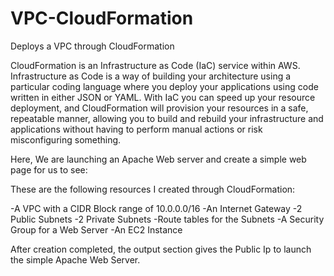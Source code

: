 # VPC-CloudFormation
Deploys a VPC through CloudFormation


CloudFormation is an Infrastructure as Code (IaC) service within AWS. Infrastructure as Code is a way of building your architecture using a particular coding language where you deploy your applications using code written in either JSON or YAML. With IaC you can speed up your resource deployment, and CloudFormation will provision your resources in a safe, repeatable manner, allowing you to build and rebuild your infrastructure and applications without having to perform manual actions or risk misconfiguring something.

Here, We are launching an Apache Web server and create a simple web page for us to see:

These are the following resources I created through CloudFormation:

  -A VPC with a CIDR Block range of 10.0.0.0/16
  -An Internet Gateway
  -2 Public Subnets
  -2 Private Subnets
  -Route tables for the Subnets
  -A Security Group for a Web Server
  -An EC2 Instance
  
  After creation completed, the output section gives the Public Ip to launch the simple Apache Web Server.
